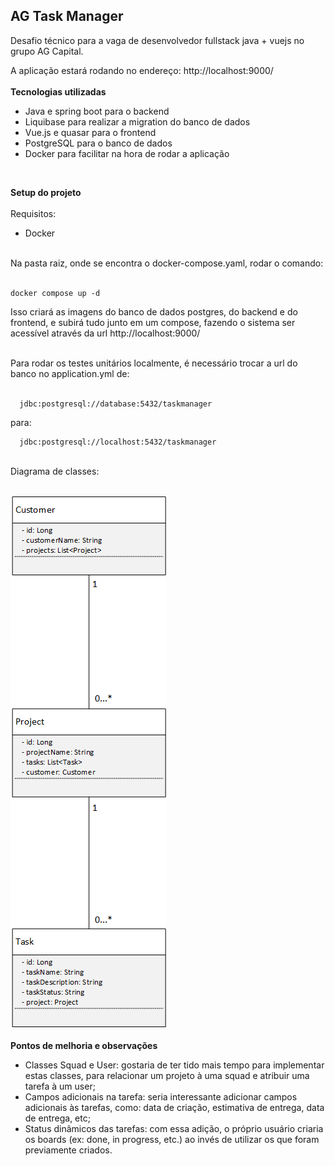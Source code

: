 ## AG Task Manager
Desafio técnico para a vaga de desenvolvedor fullstack java + vuejs no grupo AG Capital.

A aplicação estará rodando no endereço: http://localhost:9000/
<br>
<br>
**Tecnologias utilizadas**
<br>

* Java e spring boot para o backend
* Liquibase para realizar a migration do banco de dados
* Vue.js e quasar para o frontend
* PostgreSQL para o banco de dados
* Docker para facilitar na hora de rodar a aplicação

<br>

**Setup do projeto**
<br>
<br>
Requisitos:
* Docker
<br>
Na pasta raiz, onde se encontra o docker-compose.yaml, rodar o comando:
<br>
<br>

    docker compose up -d
    
Isso criará as imagens do banco de dados postgres, do backend e do frontend, e subirá tudo junto em um compose, fazendo o sistema ser acessível através da url http://localhost:9000/
    
  
<br>
Para rodar os testes unitários localmente, é necessário trocar a url do banco no application.yml de:
<br>
<br>

      jdbc:postgresql://database:5432/taskmanager
para:

      jdbc:postgresql://localhost:5432/taskmanager
    
<br>
Diagrama de classes:
<br>
<br>

![Diagrama de Classes](assets/diagrama_de_classe.png)
<br>
<br>
**Pontos de melhoria e observações**
<br>
* Classes Squad e User: gostaria de ter tido mais tempo para implementar estas classes, para relacionar um projeto à uma squad e atribuir uma tarefa à um user;
* Campos adicionais na tarefa: seria interessante adicionar campos adicionais às tarefas, como: data de criação, estimativa de entrega, data de entrega, etc;
* Status dinâmicos das tarefas: com essa adição, o próprio usuário criaria os boards (ex: done, in progress, etc.) ao invés de utilizar os que foram previamente criados.

